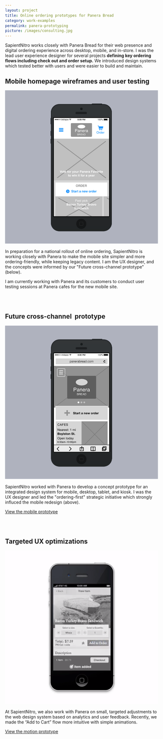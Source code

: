 ```yaml
---
layout: project
title: Online ordering prototypes for Panera Bread
category: work-examples
permalink: panera-prototyping
picture: /images/consulting.jpg
---
```


SapientNitro works closely with Panera Bread for their web presence and digital ordering experience across desktop, mobile, and in-store. I was the lead user experience designer for several projects **defining key ordering flows including check out and order setup.** We introduced design systems which tested better with users and were easier to build and maintain.

<!--more-->

## Mobile homepage wireframes and user testing

<img src="/images/work-examples-panera-prototype2.png" class="circle">

In preparation for a national rollout of online ordering, SapientNitro is working closely with Panera to make the mobile site simpler and more ordering-friendly, while keeping legacy content. I am the UX designer, and the concepts were informed by our "Future cross-channel prototype" (below).

I am currently working with Panera and its customers to conduct user testing sessions at Panera cafes for the new mobile site.

<br><br>

## Future cross-channel  prototype

<img src="/images/work-examples-panera-prototype1.png" class="circle">

SapientNitro worked with Panera to develop a concept prototype for an integrated  design system for mobile, desktop, tablet, and kiosk. I was the UX designer and led the "ordering-first" strategic initiative which strongly influced the mobile redesign (above).

<p class="center-text"><a class="cta" href="http://invis.io/KB10ZIGMZ">View the mobile prototype</a></p>

<br><br>

## Targeted UX optimizations

<img src="/images/work-examples-panera-cart.png" class="circle">

At SapientNitro, we also work with Panera on small, targeted adjustments to the web design system based on analytics and user feedback. Recently, we made the “Add to Cart” flow more intuitive with simple animations.

<p class="center-text"><a class="cta" href="https://sapient.box.com/s/dm9hzqntv3ns8z7kg28j">View the motion prototype</a></p>